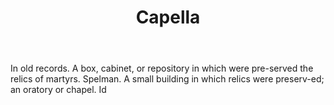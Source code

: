 ---
title: Capella
letter: C
permalink: "/definitions/bld-capella.html"
body: In old records. A box, cabinet, or repository in which were pre-served the relics
  of martyrs. Spelman. A small building in which relics were preserv-ed; an oratory
  or chapel. Id
published_at: '2018-07-07'
source: Black's Law Dictionary 2nd Ed (1910)
layout: post
---